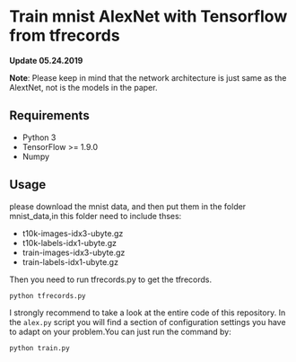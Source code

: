 # Train mnist AlexNet with Tensorflow from tfrecords

**Update 05.24.2019**


**Note**: Please keep in mind that the network architecture is just same as the AlextNet, not is the models in the paper.

## Requirements

- Python 3
- TensorFlow >= 1.9.0
- Numpy


## Usage
please download the mnist data, and then put them in the folder mnist_data,in this folder need to include thses:
+ t10k-images-idx3-ubyte.gz
+ t10k-labels-idx1-ubyte.gz
+ train-images-idx3-ubyte.gz
+ train-labels-idx1-ubyte.gz

Then you need to run tfrecords.py to get the tfrecords.
```bash
python tfrecords.py
```

I strongly recommend to take a look at the entire code of this repository. In the `alex.py` script you will find a section of configuration settings 
you have to adapt on your problem.You can just run the command by:
```bash
python train.py
```


